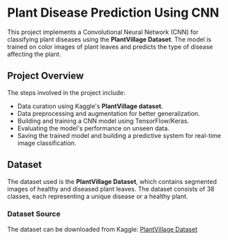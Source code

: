 # Plant Disease Prediction Using CNN

This project implements a Convolutional Neural Network (CNN) for classifying plant diseases using the **PlantVillage Dataset**. The model is trained on color images of plant leaves and predicts the type of disease affecting the plant.

## Project Overview

The steps involved in the project include:
- Data curation using Kaggle's **PlantVillage dataset**.
- Data preprocessing and augmentation for better generalization.
- Building and training a CNN model using TensorFlow/Keras.
- Evaluating the model's performance on unseen data.
- Saving the trained model and building a predictive system for real-time image classification.

## Dataset

The dataset used is the **PlantVillage Dataset**, which contains segmented images of healthy and diseased plant leaves. The dataset consists of 38 classes, each representing a unique disease or a healthy plant.

### Dataset Source

The dataset can be downloaded from Kaggle: [PlantVillage Dataset](https://www.kaggle.com/datasets/abdallahalidev/plantvillage-dataset)
